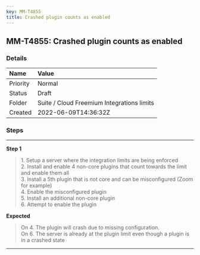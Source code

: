 ```yaml
---
key: MM-T4855
title: Crashed plugin counts as enabled
---
```


## MM-T4855: Crashed plugin counts as enabled

### Details

| Name     | Value                                      |
| :------- | :----------------------------------------- |
| Priority | Normal                                     |
| Status   | Draft                                      |
| Folder   | Suite / Cloud Freemium Integrations limits |
| Created  | 2022-06-09T14:36:32Z                       |

### Steps

<hr/>

**Step 1**

> <article>1. Setup a server where the integration limits are being enforced <br />2. Install and enable 4 non-core plugins that count towards the limit and enable them all<br />3. Install a 5th plugin that is not core and can be misconfigured (Zoom for example)<br />4. Enable the misconfigured plugin<br />5. Install an additional non-core plugin<br />6. Attempt to enable the plugin</article>

**Expected**

> <article>On 4. The plugin will crash due to missing configuration. <br />On 6. The server is already at the plugin limit even though a plugin is in a crashed state</article>

<hr/>
